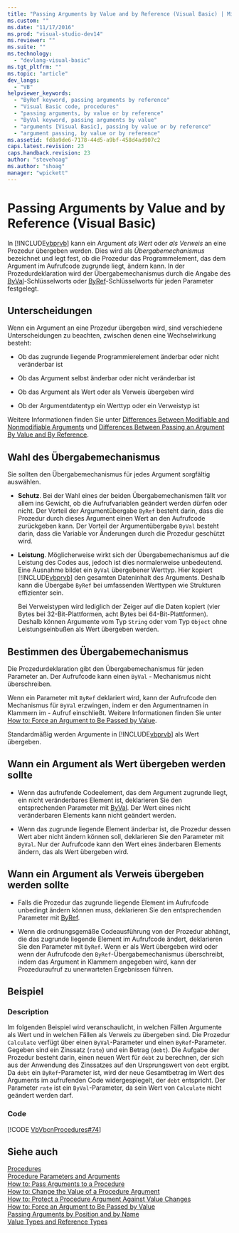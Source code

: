 ```yaml
---
title: "Passing Arguments by Value and by Reference (Visual Basic) | Microsoft Docs"
ms.custom: ""
ms.date: "11/17/2016"
ms.prod: "visual-studio-dev14"
ms.reviewer: ""
ms.suite: ""
ms.technology: 
  - "devlang-visual-basic"
ms.tgt_pltfrm: ""
ms.topic: "article"
dev_langs: 
  - "VB"
helpviewer_keywords: 
  - "ByRef keyword, passing arguments by reference"
  - "Visual Basic code, procedures"
  - "passing arguments, by value or by reference"
  - "ByVal keyword, passing arguments by value"
  - "arguments [Visual Basic], passing by value or by reference"
  - "argument passing, by value or by reference"
ms.assetid: fd8a9de6-7178-44d5-a9bf-458d4ad907c2
caps.latest.revision: 23
caps.handback.revision: 23
author: "stevehoag"
ms.author: "shoag"
manager: "wpickett"
---
```

# Passing Arguments by Value and by Reference (Visual Basic)
In [!INCLUDE[vbprvb](../../../../csharp/programming-guide/concepts/linq/includes/vbprvb_md.md)] kann ein Argument *als Wert* oder *als Verweis* an eine Prozedur übergeben werden.  Dies wird als *Übergabemechanismus* bezeichnet und legt fest, ob die Prozedur das Programmelement, das dem Argument im Aufrufcode zugrunde liegt, ändern kann.  In der Prozedurdeklaration wird der Übergabemechanismus durch die Angabe des [ByVal](../../../../visual-basic/language-reference/modifiers/byval.md)\-Schlüsselworts oder [ByRef](../../../../visual-basic/language-reference/modifiers/byref.md)\-Schlüsselworts für jeden Parameter festgelegt.  
  
## Unterscheidungen  
 Wenn ein Argument an eine Prozedur übergeben wird, sind verschiedene Unterscheidungen zu beachten, zwischen denen eine Wechselwirkung besteht:  
  
-   Ob das zugrunde liegende Programmierelement änderbar oder nicht veränderbar ist  
  
-   Ob das Argument selbst änderbar oder nicht veränderbar ist  
  
-   Ob das Argument als Wert oder als Verweis übergeben wird  
  
-   Ob der Argumentdatentyp ein Werttyp oder ein Verweistyp ist  
  
 Weitere Informationen finden Sie unter [Differences Between Modifiable and Nonmodifiable Arguments](../../../../visual-basic/programming-guide/language-features/procedures/differences-between-modifiable-and-nonmodifiable-arguments.md) und [Differences Between Passing an Argument By Value and By Reference](../../../../visual-basic/programming-guide/language-features/procedures/differences-between-passing-an-argument-by-value-and-by-reference.md).  
  
## Wahl des Übergabemechanismus  
 Sie sollten den Übergabemechanismus für jedes Argument sorgfältig auswählen.  
  
-   **Schutz**.  Bei der Wahl eines der beiden Übergabemechanismen fällt vor allem ins Gewicht, ob die Aufrufvariablen geändert werden dürfen oder nicht.  Der Vorteil der Argumentübergabe `ByRef` besteht darin, dass die Prozedur durch dieses Argument einen Wert an den Aufrufcode zurückgeben kann.  Der Vorteil der Argumentübergabe `ByVal` besteht darin, dass die Variable vor Änderungen durch die Prozedur geschützt wird.  
  
-   **Leistung**.  Möglicherweise wirkt sich der Übergabemechanismus auf die Leistung des Codes aus, jedoch ist dies normalerweise unbedeutend.  Eine Ausnahme bildet ein `ByVal` übergebener Werttyp.  Hier kopiert [!INCLUDE[vbprvb](../../../../csharp/programming-guide/concepts/linq/includes/vbprvb_md.md)] den gesamten Dateninhalt des Arguments.  Deshalb kann die Übergabe `ByRef` bei umfassenden Werttypen wie Strukturen effizienter sein.  
  
     Bei Verweistypen wird lediglich der Zeiger auf die Daten kopiert \(vier Bytes bei 32\-Bit\-Plattformen, acht Bytes bei 64\-Bit\-Plattformen\).  Deshalb können Argumente vom Typ `String` oder vom Typ `Object` ohne Leistungseinbußen als Wert übergeben werden.  
  
## Bestimmen des Übergabemechanismus  
 Die Prozedurdeklaration gibt den Übergabemechanismus für jeden Parameter an.  Der Aufrufcode kann einen `ByVal` \- Mechanismus nicht überschreiben.  
  
 Wenn ein Parameter mit `ByRef` deklariert wird, kann der Aufrufcode den Mechanismus für `ByVal` erzwingen, indem er den Argumentnamen in Klammern im \- Aufruf einschließt.  Weitere Informationen finden Sie unter [How to: Force an Argument to Be Passed by Value](../../../../visual-basic/programming-guide/language-features/procedures/how-to-force-an-argument-to-be-passed-by-value.md).  
  
 Standardmäßig werden Argumente in [!INCLUDE[vbprvb](../../../../csharp/programming-guide/concepts/linq/includes/vbprvb_md.md)] als Wert übergeben.  
  
## Wann ein Argument als Wert übergeben werden sollte  
  
-   Wenn das aufrufende Codeelement, das dem Argument zugrunde liegt, ein nicht veränderbares Element ist, deklarieren Sie den entsprechenden Parameter mit [ByVal](../../../../visual-basic/language-reference/modifiers/byval.md).  Der Wert eines nicht veränderbaren Elements kann nicht geändert werden.  
  
-   Wenn das zugrunde liegende Element änderbar ist, die Prozedur dessen Wert aber nicht ändern können soll, deklarieren Sie den Parameter mit `ByVal`.  Nur der Aufrufcode kann den Wert eines änderbaren Elements ändern, das als Wert übergeben wird.  
  
## Wann ein Argument als Verweis übergeben werden sollte  
  
-   Falls die Prozedur das zugrunde liegende Element im Aufrufcode unbedingt ändern können muss, deklarieren Sie den entsprechenden Parameter mit [ByRef](../../../../visual-basic/language-reference/modifiers/byref.md).  
  
-   Wenn die ordnungsgemäße Codeausführung von der Prozedur abhängt, die das zugrunde liegende Element im Aufrufcode ändert, deklarieren Sie den Parameter mit `ByRef`.  Wenn er als Wert übergeben wird oder wenn der Aufrufcode den `ByRef`\-Übergabemechanismus überschreibt, indem das Argument in Klammern angegeben wird, kann der Prozeduraufruf zu unerwarteten Ergebnissen führen.  
  
## Beispiel  
  
### Description  
 Im folgenden Beispiel wird veranschaulicht, in welchen Fällen Argumente als Wert und in welchen Fällen als Verweis zu übergeben sind.  Die Prozedur `Calculate` verfügt über einen `ByVal`\-Parameter und einen `ByRef`\-Parameter.  Gegeben sind ein Zinssatz \(`rate`\) und ein Betrag \(`debt`\). Die Aufgabe der Prozedur besteht darin, einen neuen Wert für `debt` zu berechnen, der sich aus der Anwendung des Zinssatzes auf den Ursprungswert von `debt` ergibt.  Da `debt` ein `ByRef`\-Parameter ist, wird der neue Gesamtbetrag im Wert des Arguments im aufrufenden Code widergespiegelt, der `debt` entspricht.  Der Parameter `rate` ist ein `ByVal`\-Parameter, da sein Wert von `Calculate` nicht geändert werden darf.  
  
### Code  
 [!CODE [VbVbcnProcedures#74](../CodeSnippet/VS_Snippets_VBCSharp/VbVbcnProcedures#74)]  
  
## Siehe auch  
 [Procedures](../../../../visual-basic/programming-guide/language-features/procedures/index.md)   
 [Procedure Parameters and Arguments](../../../../visual-basic/programming-guide/language-features/procedures/procedure-parameters-and-arguments.md)   
 [How to: Pass Arguments to a Procedure](../../../../visual-basic/programming-guide/language-features/procedures/how-to-pass-arguments-to-a-procedure.md)   
 [How to: Change the Value of a Procedure Argument](../../../../visual-basic/programming-guide/language-features/procedures/how-to-change-the-value-of-a-procedure-argument.md)   
 [How to: Protect a Procedure Argument Against Value Changes](../../../../visual-basic/programming-guide/language-features/procedures/how-to-protect-a-procedure-argument-against-value-changes.md)   
 [How to: Force an Argument to Be Passed by Value](../../../../visual-basic/programming-guide/language-features/procedures/how-to-force-an-argument-to-be-passed-by-value.md)   
 [Passing Arguments by Position and by Name](../../../../visual-basic/programming-guide/language-features/procedures/passing-arguments-by-position-and-by-name.md)   
 [Value Types and Reference Types](../../../../visual-basic/programming-guide/language-features/data-types/value-types-and-reference-types.md)